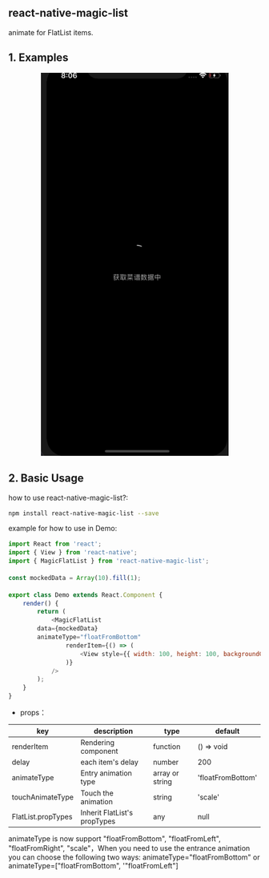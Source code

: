 ## react-native-magic-list

animate for FlatList items.

## 1. Examples

<p align="center">
  <img src="./res/demo.gif" width=375/>
</p>

## 2. Basic Usage

how to use react-native-magic-list?:

```bash
npm install react-native-magic-list --save
```

example for how to use in Demo:

```javascript
import React from 'react';
import { View } from 'react-native';
import { MagicFlatList } from 'react-native-magic-list';

const mockedData = Array(10).fill(1);

export class Demo extends React.Component {
	render() {
		return (
			<MagicFlatList
        data={mockedData}
        animateType="floatFromBottom"
				renderItem={() => (
					<View style={{ width: 100, height: 100, backgroundColor: 'red' }} />
				)}
			/>
		);
	}
}
```

- props：

| key     | description     | type          | default |
| -------- | -------- | ------------- | ------ |
| renderItem    | Rendering component     | function | () => void   |
| delay | each item's delay | number      | 200   |
| animateType    |  Entry animation type | array or string    |  'floatFromBottom'  |
| touchAnimateType | Touch the animation | string      | 'scale'   |
| FlatList.propTypes | Inherit FlatList's propTypes | any      | null   |

animateType is now support "floatFromBottom", "floatFromLeft", "floatFromRight", "scale"，When you need to use the entrance animation you can choose the following two ways: animateType="floatFromBottom" or animateType=["floatFromBottom", '"floatFromLeft"]
